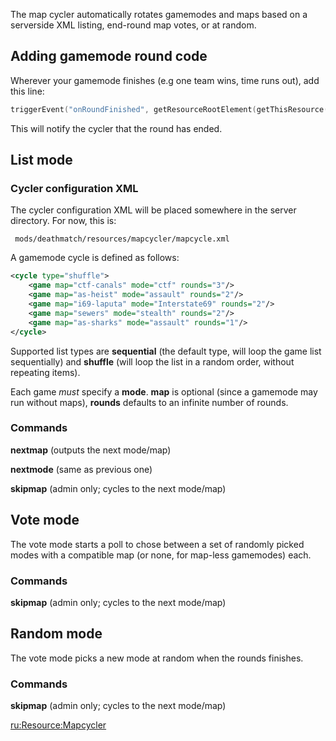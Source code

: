 The map cycler automatically rotates gamemodes and maps based on a serverside XML listing, end-round map votes, or at random.

Adding gamemode round code
--------------------------

Wherever your gamemode finishes (e.g one team wins, time runs out), add this line:

``` lua
triggerEvent("onRoundFinished", getResourceRootElement(getThisResource()))
```

This will notify the cycler that the round has ended.

List mode
---------

### Cycler configuration XML

The cycler configuration XML will be placed somewhere in the server directory. For now, this is:

` mods/deathmatch/resources/mapcycler/mapcycle.xml`

A gamemode cycle is defined as follows:

``` xml
<cycle type="shuffle">
    <game map="ctf-canals" mode="ctf" rounds="3"/>
    <game map="as-heist" mode="assault" rounds="2"/>
    <game map="i69-laputa" mode="Interstate69" rounds="2"/>
    <game map="sewers" mode="stealth" rounds="2"/>
    <game map="as-sharks" mode="assault" rounds="1"/>
</cycle>
```

Supported list types are **sequential** (the default type, will loop the game list sequentially) and **shuffle** (will loop the list in a random order, without repeating items).

Each game *must* specify a **mode**. **map** is optional (since a gamemode may run without maps), **rounds** defaults to an infinite number of rounds.

### Commands

**nextmap** (outputs the next mode/map)

**nextmode** (same as previous one)

**skipmap** (admin only; cycles to the next mode/map)

Vote mode
---------

The vote mode starts a poll to chose between a set of randomly picked modes with a compatible map (or none, for map-less gamemodes) each.

### Commands

**skipmap** (admin only; cycles to the next mode/map)

Random mode
-----------

The vote mode picks a new mode at random when the rounds finishes.

### Commands

**skipmap** (admin only; cycles to the next mode/map)

[ru:<Resource:Mapcycler>](/docs/ru-resource-mapcycler.md "wikilink")

